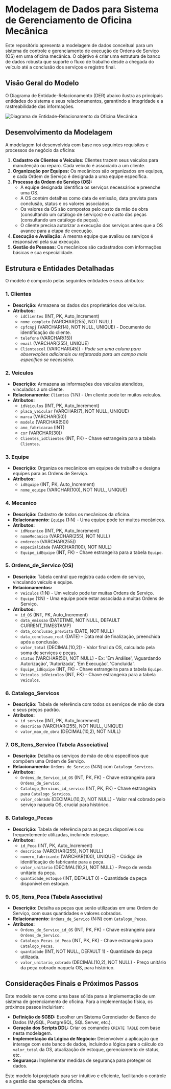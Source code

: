 # Modelagem de Dados para Sistema de Gerenciamento de Oficina Mecânica

Este repositório apresenta a modelagem de dados conceitual para um sistema de controle e gerenciamento de execução de Ordens de Serviço (OS) em uma oficina mecânica. O objetivo é criar uma estrutura de banco de dados robusta que suporte o fluxo de trabalho desde a chegada do veículo até a conclusão dos serviços e registro final.

## Visão Geral do Modelo

O Diagrama de Entidade-Relacionamento (DER) abaixo ilustra as principais entidades do sistema e seus relacionamentos, garantindo a integridade e a rastreabilidade das informações.

![Diagrama de Entidade-Relacionamento da Oficina Mecânica](modelagem_oficina.png)

## Desenvolvimento da Modelagem

A modelagem foi desenvolvida com base nos seguintes requisitos e processos de negócio da oficina:

1.  **Cadastro de Clientes e Veículos:** Clientes trazem seus veículos para manutenção ou reparo. Cada veículo é associado a um cliente.
2.  **Organização por Equipes:** Os mecânicos são organizados em equipes, e cada Ordem de Serviço é designada a uma equipe específica.
3.  **Processo da Ordem de Serviço (OS):**
    * A equipe designada identifica os serviços necessários e preenche uma OS.
    * A OS contém detalhes como data de emissão, data prevista para conclusão, status e os valores associados.
    * Os valores da OS são compostos pelo custo da mão de obra (consultando um catálogo de serviços) e o custo das peças (consultando um catálogo de peças).
    * O cliente precisa autorizar a execução dos serviços antes que a OS avance para a etapa de execução.
4.  **Execução e Avaliação:** A mesma equipe que avaliou os serviços é responsável pela sua execução.
5.  **Gestão de Pessoas:** Os mecânicos são cadastrados com informações básicas e sua especialidade.

## Estrutura e Entidades Detalhadas

O modelo é composto pelas seguintes entidades e seus atributos:

### 1. Clientes

* **Descrição:** Armazena os dados dos proprietários dos veículos.
* **Atributos:**
    * `idClientes` (INT, PK, Auto_Increment)
    * `nome_completo` (VARCHAR(255), NOT NULL)
    * `cpfcnpj` (VARCHAR(14), NOT NULL, UNIQUE) - Documento de identificação do cliente.
    * `telefone` (VARCHAR(15))
    * `email` (VARCHAR(255), UNIQUE)
    * `Clientescol` (VARCHAR(45)) - *Pode ser uma coluna para observações adicionais ou refatorada para um campo mais específico se necessário.*

### 2. Veiculos

* **Descrição:** Armazena as informações dos veículos atendidos, vinculados a um cliente.
* **Relacionamento:** `Clientes` (1:N) - Um cliente pode ter muitos veículos.
* **Atributos:**
    * `idVeiculos` (INT, PK, Auto_Increment)
    * `placa_veicular` (VARCHAR(7), NOT NULL, UNIQUE)
    * `marca` (VARCHAR(50))
    * `modelo` (VARCHAR(50))
    * `ano_fabricacao` (INT)
    * `cor` (VARCHAR(30))
    * `Clientes_idClientes` (INT, FK) - Chave estrangeira para a tabela `Clientes`.

### 3. Equipe

* **Descrição:** Organiza os mecânicos em equipes de trabalho e designa equipes para as Ordens de Serviço.
* **Atributos:**
    * `idEquipe` (INT, PK, Auto_Increment)
    * `nome_equipe` (VARCHAR(100), NOT NULL, UNIQUE)

### 4. Mecanico

* **Descrição:** Cadastro de todos os mecânicos da oficina.
* **Relacionamento:** `Equipe` (1:N) - Uma equipe pode ter muitos mecânicos.
* **Atributos:**
    * `idMecanico` (INT, PK, Auto_Increment)
    * `nomeMecanico` (VARCHAR(255), NOT NULL)
    * `endereco` (VARCHAR(255))
    * `especialidade` (VARCHAR(100), NOT NULL)
    * `Equipe_idEquipe` (INT, FK) - Chave estrangeira para a tabela `Equipe`.

### 5. Ordens_de_Servico (OS)

* **Descrição:** Tabela central que registra cada ordem de serviço, vinculando veículo e equipe.
* **Relacionamentos:**
    * `Veiculos` (1:N) - Um veículo pode ter muitas Ordens de Serviço.
    * `Equipe` (1:N) - Uma equipe pode estar associada a muitas Ordens de Serviço.
* **Atributos:**
    * `id_OS` (INT, PK, Auto_Increment)
    * `data_emissao` (DATETIME, NOT NULL, DEFAULT CURRENT_TIMESTAMP)
    * `data_conclusao_prevista` (DATE, NOT NULL)
    * `data_conclusao_real` (DATE) - Data real de finalização, preenchida após a conclusão.
    * `valor_total` (DECIMAL(10,2)) - Valor final da OS, calculado pela soma de serviços e peças.
    * `status` (VARCHAR(50), NOT NULL) - Ex: 'Em Análise', 'Aguardando Autorização', 'Autorizada', 'Em Execução', 'Concluída'.
    * `Equipe_idEquipe` (INT, FK) - Chave estrangeira para a tabela `Equipe`.
    * `Veiculos_idVeiculos` (INT, FK) - Chave estrangeira para a tabela `Veiculos`.

### 6. Catalogo_Servicos

* **Descrição:** Tabela de referência com todos os serviços de mão de obra e seus preços padrão.
* **Atributos:**
    * `id_servico` (INT, PK, Auto_Increment)
    * `descricao` (VARCHAR(255), NOT NULL, UNIQUE)
    * `valor_mao_de_obra` (DECIMAL(10,2), NOT NULL)

### 7. OS_Itens_Servico (Tabela Associativa)

* **Descrição:** Detalha os serviços de mão de obra específicos que compõem uma Ordem de Serviço.
* **Relacionamento:** `Ordens_de_Servico` (N:N) com `Catalogo_Servicos`.
* **Atributos:**
    * `Ordens_de_Servico_id_OS` (INT, PK, FK) - Chave estrangeira para `Ordens_de_Servico`.
    * `Catalogo_Servicos_id_servico` (INT, PK, FK) - Chave estrangeira para `Catalogo_Servicos`.
    * `valor_cobrado` (DECIMAL(10,2), NOT NULL) - Valor real cobrado pelo serviço naquela OS, crucial para histórico.

### 8. Catalogo_Pecas

* **Descrição:** Tabela de referência para as peças disponíveis ou frequentemente utilizadas, incluindo estoque.
* **Atributos:**
    * `id_Peca` (INT, PK, Auto_Increment)
    * `descricao` (VARCHAR(255), NOT NULL)
    * `numero_fabricante` (VARCHAR(100), UNIQUE) - Código de identificação do fabricante para a peça.
    * `valor_unitario` (DECIMAL(10,2), NOT NULL) - Preço de venda unitário da peça.
    * `quantidade_estoque` (INT, DEFAULT 0) - Quantidade da peça disponível em estoque.

### 9. OS_Itens_Peca (Tabela Associativa)

* **Descrição:** Detalha as peças que serão utilizadas em uma Ordem de Serviço, com suas quantidades e valores cobrados.
* **Relacionamento:** `Ordens_de_Servico` (N:N) com `Catalogo_Pecas`.
* **Atributos:**
    * `Ordens_de_Servico_id_OS` (INT, PK, FK) - Chave estrangeira para `Ordens_de_Servico`.
    * `Catalogo_Pecas_id_Peca` (INT, PK, FK) - Chave estrangeira para `Catalogo_Pecas`.
    * `quantidade` (INT, NOT NULL, DEFAULT 1) - Quantidade da peça utilizada.
    * `valor_unitario_cobrado` (DECIMAL(10,2), NOT NULL) - Preço unitário da peça cobrado naquela OS, para histórico.

## Considerações Finais e Próximos Passos

Este modelo serve como uma base sólida para a implementação de um sistema de gerenciamento de oficina. Para a implementação física, os próximos passos incluiriam:

* **Definição do SGBD:** Escolher um Sistema Gerenciador de Banco de Dados (MySQL, PostgreSQL, SQL Server, etc.).
* **Geração dos Scripts DDL:** Criar os comandos `CREATE TABLE` com base nesta modelagem.
* **Implementação da Lógica de Negócio:** Desenvolver a aplicação que interage com este banco de dados, incluindo a lógica para o cálculo do `valor_total` da OS, atualização de estoque, gerenciamento de status, etc.
* **Segurança:** Implementar medidas de segurança para proteger os dados.

Este modelo foi projetado para ser intuitivo e eficiente, facilitando o controle e a gestão das operações da oficina.
